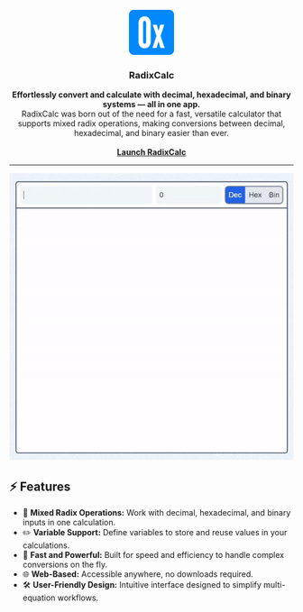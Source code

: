 <br />
<div align="center">
  <a href="https://github.com/lemonpol/RadixCalc">
    <img src="images/logo.png" alt="RadixCalc Logo" width="80" height="80">
  </a>

  <h3 align="center">RadixCalc</h3>

  <p align="center">
    <strong>Effortlessly convert and calculate with decimal, hexadecimal, and binary systems — all in one app.</strong>
    <br />RadixCalc was born out of the need for a fast, versatile calculator that supports mixed radix operations, making conversions between decimal, hexadecimal, and binary easier than ever.
    <br /><br />
    <a href="https://www.radixcalc.com/"><strong>Launch RadixCalc</strong></a>
  </p>
</div>

---

<div align="center">
  <img src="images/demo.gif" alt="RadixCalc in action" width="600"/>
</div>

## ⚡ Features

- 🔄 **Mixed Radix Operations:** Work with decimal, hexadecimal, and binary inputs in one calculation.
- ✏️ **Variable Support:** Define variables to store and reuse values in your calculations.
- 🚀 **Fast and Powerful:** Built for speed and efficiency to handle complex conversions on the fly.
- 🌐 **Web-Based:** Accessible anywhere, no downloads required.
- 🛠️ **User-Friendly Design:** Intuitive interface designed to simplify multi-equation workflows.
